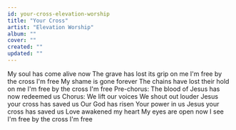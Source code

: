 ```yaml
---
id: your-cross-elevation-worship
title: "Your Cross"
artist: "Elevation Worship"
album: ""
cover: ""
created: ""
updated: ""
---
```


My soul has come alive now
The grave has lost its grip on me
I'm free by the cross
I'm free
My shame is gone forever
The chains have lost their hold on me
I'm free by the cross
I'm free
Pre-chorus:
The blood of Jesus has now redeemed us
Chorus:
We lift our voices
We shout out louder
Jesus your cross has saved us
Our God has risen
Your power in us
Jesus your cross has saved us
Love awakened my heart
My eyes are open now I see
I'm free by the cross
I'm free